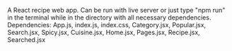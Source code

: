 A React recipe web app. Can be run with live server or just type "npm run" in the terminal while in the directory with all necessary dependencies.
Dependencies: App.js, index.js, index.css, Category.jsx, Popular.jsx,
  Search.jsx, Spicy.jsx, Cuisine.jsx, Home.jsx, Pages.jsx, Recipe.jsx,
  Searched.jsx
